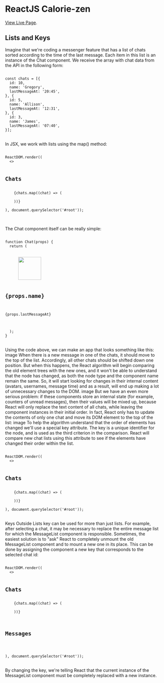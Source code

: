 # ReactJS Calorie-zen


[View Live Page](https://kerwindows.github.io/calorie-zen/).

## Lists and Keys

Imagine that we're coding a messenger feature that has a list of chats sorted according to the time of the last message. Each item in this list is an instance of the Chat component. We receive the array with chat data from the API in the following form:

<pre>
<code>
const chats = [{
  id: 10,
  name: 'Gregory',
  lastMessageAt: '20:45',
}, {
  id: 5,
  name: 'Allison',
  lastMessageAt: '12:31',
}, {
  id: 3,
  name: 'James',
  lastMessageAt: '07:40',
}]; 
</code>
</pre>

In JSX, we work with lists using the map() method:

<pre>
<code>
ReactDOM.render((
  <>
    <h2>Chats</h2>
    {chats.map((chat) => (
      <Chat id={chat.id} name={chat.name} lastMessageAt={chat.lastMessageAt} />
    ))}
  </>
), document.querySelector('#root')); 
</code>
</pre>

##

The Chat component itself can be really simple:

<pre>
<code>
function Chat(props) {
  return (
    <div className="chat">
      <img src={`img/${props.id}.png`} width="75" />
      <h2>{props.name}</h2>
      <div className="date">{props.lastMessageAt}</div>
    </div>
  );
} 
</code>
</pre>


Using the code above, we can make an app that looks something like this:
image
When there is a new message in one of the chats, it should move to the top of the list. Accordingly, all other chats should be shifted down one position. But when this happens, the React algorithm will begin comparing the old element trees with the new ones, and it won't be able to understand that the node has changed, as both the node type and the component name remain the same. So, it will start looking for changes in their internal content (avatars, usernames, message time) and as a result, will end up making a lot of unnecessary changes to the DOM.
image
But we have an even more serious problem: if these components store an internal state (for example, counters of unread messages), then their values will be mixed up, because React will only replace the text content of all chats, while leaving the component instances in their initial order.
In fact, React only has to update the contents of only one chat and move its DOM element to the top of the list:
image
To help the algorithm understand that the order of elements has changed we'll use a special key attribute. The key is a unique identifier for the node, and is used as the third criterion in the comparison. React will compare new chat lists using this attribute to see if the elements have changed their order within the list.

<pre>
<code>
ReactDOM.render((
  <>
    <h2>Chats</h2>
    {chats.map((chat) => (
      <Chat
                key={chat.id}
                id={chat.id}
                name={chat.name}
                lastMessageAt={chat.lastMessageAt}
            />
    ))}
  </>
), document.querySelector('#root')); 
</code>
</pre>


Keys Outside Lists
key can be used for more than just lists. For example, after selecting a chat, it may be necessary to replace the entire message list for which the MessageList component is responsible.
Sometimes, the easiest solution is to "ask" React to completely unmount the old MessageList component and to mount a new one in its place. This can be done by assigning the component a new key that corresponds to the selected chat id:
<pre>
<code>
ReactDOM.render((
  <>
    <h2>Chats</h2>
    {chats.map((chat) => (
      <Chat
                key={chat.id}
                id={chat.id}
                name={chat.name}
                lastMessageAt={chat.lastMessageAt}
            />
    ))}

        <h2>Messages</h2>
        <MessageList key={selectedChatId} />
  </>
), document.querySelector('#root')); 
</code>
</pre>

By changing the key, we're telling React that the current instance of the MessageList component must be completely replaced with a new instance.
